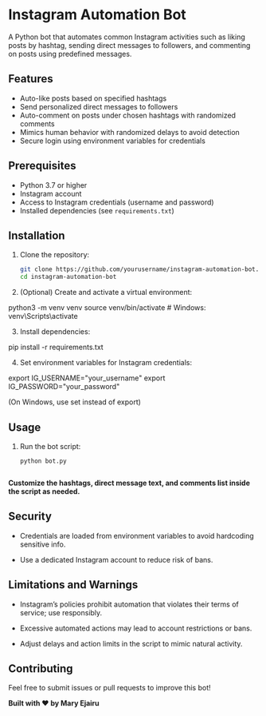 # Instagram Automation Bot

A Python bot that automates common Instagram activities such as liking posts by hashtag, sending direct messages to followers, and commenting on posts using predefined messages.

## Features

- Auto-like posts based on specified hashtags  
- Send personalized direct messages to followers  
- Auto-comment on posts under chosen hashtags with randomized comments  
- Mimics human behavior with randomized delays to avoid detection  
- Secure login using environment variables for credentials  

## Prerequisites

- Python 3.7 or higher  
- Instagram account  
- Access to Instagram credentials (username and password)  
- Installed dependencies (see `requirements.txt`)

## Installation

1. Clone the repository:  
   ```bash
   git clone https://github.com/yourusername/instagram-automation-bot.git
   cd instagram-automation-bot

2. (Optional) Create and activate a virtual environment:

python3 -m venv venv
source venv/bin/activate  # Windows: venv\Scripts\activate


3. Install dependencies:

pip install -r requirements.txt


4. Set environment variables for Instagram credentials:

export IG_USERNAME="your_username"
export IG_PASSWORD="your_password"

(On Windows, use set instead of export)



## Usage

1. Run the bot script:
   ```
   python bot.py


**Customize the hashtags, direct message text, and comments list inside the script as needed.**

## Security

- Credentials are loaded from environment variables to avoid hardcoding sensitive info.

- Use a dedicated Instagram account to reduce risk of bans.


## Limitations and Warnings

- Instagram’s policies prohibit automation that violates their terms of service; use responsibly.

- Excessive automated actions may lead to account restrictions or bans.

- Adjust delays and action limits in the script to mimic natural activity.


## Contributing

Feel free to submit issues or pull requests to improve this bot!


**Built with ❤️ by Mary Ejairu**
